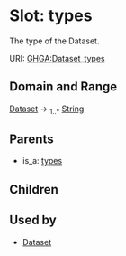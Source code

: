 
# Slot: types


The type of the Dataset.

URI: [GHGA:Dataset_types](https://w3id.org/GHGA/Dataset_types)


## Domain and Range

[Dataset](Dataset.md) &#8594;  <sub>1..\*</sub> [String](types/String.md)

## Parents

 *  is_a: [types](types.md)

## Children


## Used by

 * [Dataset](Dataset.md)
